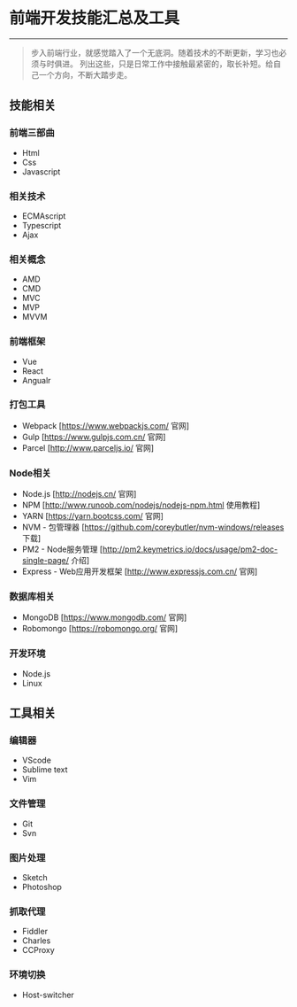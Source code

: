 # 前端开发技能汇总及工具
---

> 步入前端行业，就感觉踏入了一个无底洞。随着技术的不断更新，学习也必须与时俱进。
> 列出这些，只是日常工作中接触最紧密的，取长补短。给自己一个方向，不断大踏步走。

## 技能相关

### 前端三部曲

* Html
* Css
* Javascript

### 相关技术

* ECMAscript
* Typescript
* Ajax

### 相关概念

* AMD
* CMD
* MVC
* MVP
* MVVM

### 前端框架

* Vue
* React
* Angualr

### 打包工具

* Webpack [https://www.webpackjs.com/ 官网]
* Gulp [https://www.gulpjs.com.cn/ 官网]
* Parcel [http://www.parceljs.io/ 官网]

### Node相关

* Node.js [http://nodejs.cn/ 官网]
* NPM [http://www.runoob.com/nodejs/nodejs-npm.html 使用教程]
* YARN [https://yarn.bootcss.com/ 官网]
* NVM - 包管理器 [https://github.com/coreybutler/nvm-windows/releases 下载]
* PM2 - Node服务管理 [http://pm2.keymetrics.io/docs/usage/pm2-doc-single-page/ 介绍]
* Express - Web应用开发框架 [http://www.expressjs.com.cn/ 官网]

### 数据库相关

* MongoDB [https://www.mongodb.com/ 官网]
* Robomongo [https://robomongo.org/ 官网]

### 开发环境

* Node.js
* Linux

## 工具相关

### 编辑器

* VScode
* Sublime text
* Vim

### 文件管理

* Git
* Svn

### 图片处理

* Sketch
* Photoshop

### 抓取代理

* Fiddler
* Charles
* CCProxy

### 环境切换

* Host-switcher
